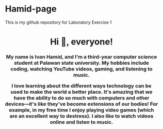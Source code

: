 # Hamid-page

This is my github repository for Laboratory Exercise 1

<h1 align="center">Hi 👋, everyone!</h1>
<h3 align="center">My name is Ivan Hamid, and I'm a third-year computer science student at Palawan state university. My hobbies include coding, watching YouTube videos, gaming, and listening to music.

I love learning about the different ways technology can be used to make the world a better place. It's amazing that we have the ability to do so much with computers and other devices—it's like they've become extensions of our bodies! For example, in my free time I enjoy playing video games (which are an excellent way to destress). I also like to watch videos online and listen to music.</h3>
